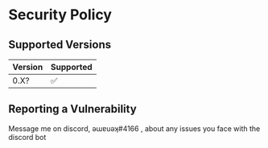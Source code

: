 # Security Policy

## Supported Versions

| Version | Supported          |
| ------- | ------------------ |
| 0.X?    | :white_check_mark: |

## Reporting a Vulnerability

Message me on discord, ǝɯɐuǝʞ#4166 , about any issues you face with the discord bot
